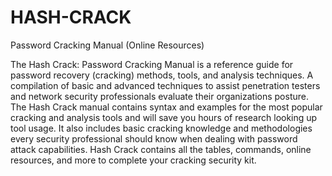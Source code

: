 # HASH-CRACK
Password Cracking Manual (Online Resources)

The Hash Crack: Password Cracking Manual is a reference guide for password recovery (cracking) methods, tools, and analysis techniques. A compilation of basic and advanced techniques to assist penetration testers and network security professionals evaluate their organizations posture. The Hash Crack manual contains syntax and examples for the most popular cracking and analysis tools and will save you hours of research looking up tool usage. It also includes basic cracking knowledge and methodologies every security professional should know when dealing with password attack capabilities. Hash Crack contains all the tables, commands, online resources, and more to complete your cracking security kit.
